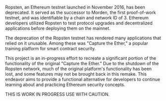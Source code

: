 Ropsten, an Ethereum testnet launched in November 2016, has been deprecated. It served as the successor to Morden, the first proof-of-work testnet, and was identifiable by a chain and network ID of 3. Ethereum developers utilized Ropsten to test protocol upgrades and decentralized applications before deploying them on the mainnet.

The deprecation of the Ropsten testnet has rendered many applications that relied on it unusable. Among these was "Capture the Ether," a popular training platform for smart contract security.

This project is an in-progress effort to recreate a significant portion of the functionality of the original "Capture the Ether." Due to the shutdown of the Ropsten network, much of the original platform's functionality has been lost, and some features may not be brought back in this remake. This endeavor aims to provide a functional alternative for developers to continue learning about and practicing Ethereum security concepts.



THIS IS WORK IN PROGRESS USE WITH CAUTION.
